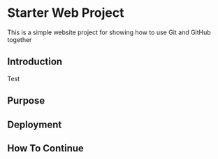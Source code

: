 # Starter Web Project
This is a simple website project for showing how to use Git and GitHub together

## Introduction
Test

## Purpose

## Deployment

## How To Continue